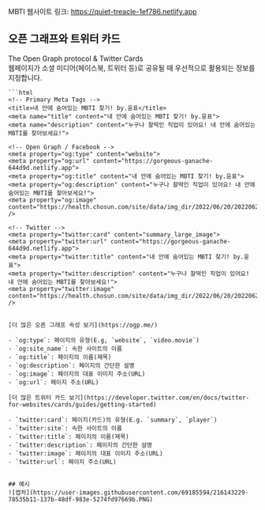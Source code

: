 MBTI 웹사이트 링크: https://quiet-treacle-1ef786.netlify.app

## 오픈 그래프와 트위터 카드

The Open Graph protocol & Twitter Cards  
웹페이지가 소셜 미디어(페이스북, 트위터 등)로 공유될 때 우선적으로 활용되는 정보를 지정합니다.


    ```html
    <!-- Primary Meta Tags -->
    <title>내 안에 숨어있는 MBTI 찾기! by.윤표</title>
    <meta name="title" content="내 안에 숨어있는 MBTI 찾기! by.윤표">
    <meta name="description" content="누구나 찰떡인 직업이 있어요! 내 안에 숨어있는 MBTI를 찾아보세요!">

    <!-- Open Graph / Facebook -->
    <meta property="og:type" content="website">
    <meta property="og:url" content="https://gorgeous-ganache-644d9d.netlify.app">
    <meta property="og:title" content="내 안에 숨어있는 MBTI 찾기! by.윤표">
    <meta property="og:description" content="누구나 찰떡인 직업이 있어요! 내 안에 숨어있는 MBTI를 찾아보세요!">
    <meta property="og:image" content="https://health.chosun.com/site/data/img_dir/2022/06/20/2022062001930_0.jpg" />

    <!-- Twitter -->
    <meta property="twitter:card" content="summary_large_image">
    <meta property="twitter:url" content="https://gorgeous-ganache-644d9d.netlify.app">
    <meta property="twitter:title" content="내 안에 숨어있는 MBTI 찾기! by.윤표">
    <meta property="twitter:description" content="누구나 찰떡인 직업이 있어요! 내 안에 숨어있는 MBTI를 찾아보세요!">
    <meta property="twitter:image" content="https://health.chosun.com/site/data/img_dir/2022/06/20/2022062001930_0.jpg" />
        
```

[더 많은 오픈 그래프 속성 보기](https://ogp.me/)

- `og:type`: 페이지의 유형(E.g, `website`, `video.movie`)
- `og:site_name`: 속한 사이트의 이름
- `og:title`: 페이지의 이름(제목)
- `og:description`: 페이지의 간단한 설명
- `og:image`: 페이지의 대표 이미지 주소(URL)
- `og:url`: 페이지 주소(URL)

[더 많은 트위터 카드 보기](https://developer.twitter.com/en/docs/twitter-for-websites/cards/guides/getting-started)

- `twitter:card`: 페이지(카드)의 유형(E.g. `summary`, `player`)
- `twitter:site`: 속한 사이트의 이름
- `twitter:title`: 페이지의 이름(제목)
- `twitter:description`: 페이지의 간단한 설명
- `twitter:image`: 페이지의 대표 이미지 주소(URL)
- `twitter:url`: 페이지 주소(URL)


## 예시
![캡처](https://user-images.githubusercontent.com/69185594/216143229-78535b11-137b-48df-983e-5274fd97669b.PNG)
